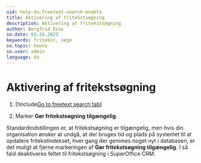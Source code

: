 ```yaml
---
uid: help-da-freetext-search-enable
title: Aktivering af fritekstsøgning
description: Aktivering af fritekstsøgning
author: Bergfrid Dias
so.date: 03.24.2023
keywords: fritekst, søge
so.topic: howto
so.user: admin
language: da
---
```


# Aktivering af fritekstsøgning

1. [!include[Go to freetext search tab](../includes/goto-freetext.md)]

1. Marker **Gør fritekstsøgning tilgængelig**.

Standardindstillingen er, at fritekstsøgning er tilgængelig, men hvis din organisation ønsker at undgå, at der bruges tid og plads på systemet til at opdatere fritekstindekset, hver gang der gemmes noget nyt i databasen, er det muligt at fjerne markeringen af **Gør fritekstsøgning tilgængelig**. I så fald deaktiveres feltet til fritekstsøgning i SuperOffice CRM.

<!-- Referenced links -->

<!-- Referenced images -->
